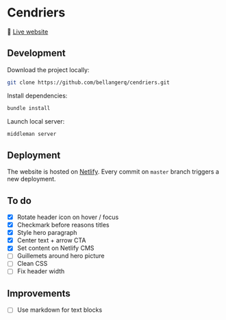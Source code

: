 # Cendriers

:rocket: [Live website](https://cendriers.netlify.com)

## Development

Download the project locally:

```sh
git clone https://github.com/bellangerq/cendriers.git
```

Install dependencies:
```sh
bundle install
```

Launch local server:
```sh
middleman server
```

## Deployment

The website is hosted on [Netlify](https://netlify.com). Every commit on `master` branch triggers a new deployment.


## To do

- [x] Rotate header icon on hover / focus
- [x] Checkmark before reasons titles
- [x] Style hero paragraph
- [x] Center text + arrow CTA
- [x] Set content on Netlify CMS
- [ ] Guillemets around hero picture
- [ ] Clean CSS
- [ ] Fix header width

## Improvements

- [ ] Use markdown for text blocks
